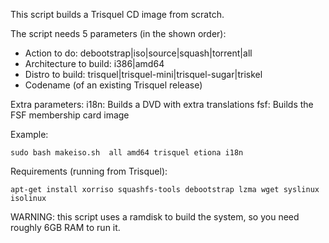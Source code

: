 This script builds a Trisquel CD image from scratch.

The script needs 5 parameters (in the shown order):

* Action to do: debootstrap|iso|source|squash|torrent|all
* Architecture to build: i386|amd64
* Distro to build: trisquel|trisquel-mini|trisquel-sugar|triskel
* Codename (of an existing Trisquel release)

Extra parameters:
i18n: Builds a DVD with extra translations
fsf: Builds the FSF membership card image

Example:

    sudo bash makeiso.sh  all amd64 trisquel etiona i18n

Requirements (running from Trisquel):

    apt-get install xorriso squashfs-tools debootstrap lzma wget syslinux isolinux

WARNING: this script uses a ramdisk to build the system, so you need roughly 6GB RAM to run it.